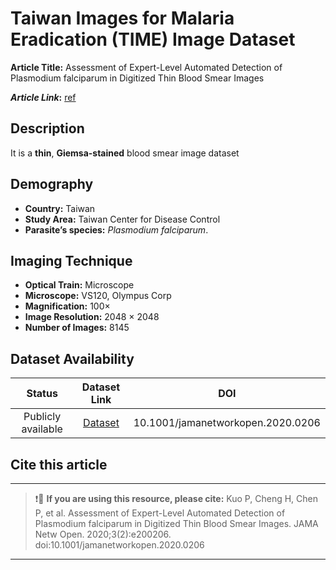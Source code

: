 # **Taiwan Images for Malaria Eradication (TIME) Image Dataset**  
**Article Title:** Assessment of Expert-Level Automated Detection of Plasmodium falciparum in Digitized Thin Blood Smear Images

**_Article Link_:** [ref](https://jamanetwork.com/journals/jamanetworkopen/fullarticle/2762023)

## **Description**
It is a **thin**, **Giemsa-stained** blood smear image dataset 

## **Demography**
+ **Country:** Taiwan
+ **Study Area:** Taiwan Center for Disease Control 
+ **Parasite’s species:** _Plasmodium falciparum_.


## **Imaging Technique**
+ **Optical Train:** Microscope
+ **Microscope:** VS120, Olympus Corp
+ **Magnification:** 100×
+ **Image Resolution:** 2048 × 2048
+ **Number of Images:** 8145

## **Dataset Availability**
|**Status**|**Dataset Link**|**DOI**|
|:---:|:---:|:---:|
|Publicly available| [Dataset](https://ai.cdc.gov.tw/datasets/)|10.1001/jamanetworkopen.2020.0206|


## **Cite this article**
---
>
> ❗🛑 **If you are using this resource, please cite:** Kuo P, Cheng H, Chen P, et al. Assessment of Expert-Level Automated Detection of Plasmodium falciparum in Digitized Thin Blood Smear Images. JAMA Netw Open. 2020;3(2):e200206. doi:10.1001/jamanetworkopen.2020.0206
>
---
